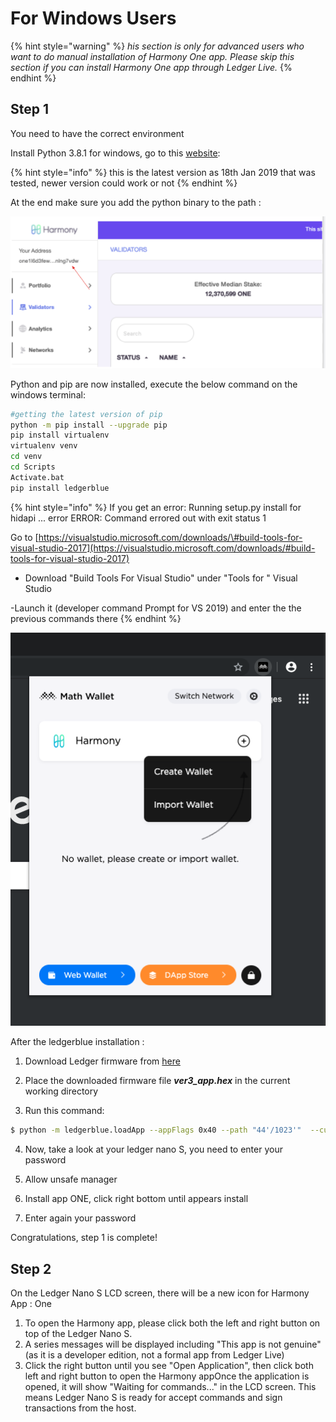 # For Windows Users

{% hint style="warning" %}
_his section is only for advanced users who want to do manual installation of Harmony One app.  Please skip this section if you can install Harmony One app through Ledger Live._
{% endhint %}

## Step 1

You need to have the correct environment

Install Python 3.8.1 for windows, go to this [website](https://www.python.org/downloads/release/python-381/):

{% hint style="info" %}
this is the latest version as 18th Jan 2019 that was tested, newer version could work or not
{% endhint %}

At the end make sure you add the python binary to the path :

![](../../../.gitbook/assets/image%20%2844%29.png)

Python and pip are now installed, execute the below command on the windows terminal:

```bash
#getting the latest version of pip
python -m pip install --upgrade pip
pip install virtualenv
virtualenv venv
cd venv
cd Scripts
Activate.bat
pip install ledgerblue
```

{% hint style="info" %}
If you get an error: Running setup.py install for hidapi ... error ERROR: Command errored out with exit status 1

Go to [https://visualstudio.microsoft.com/downloads/\#build-tools-for-visual-studio-2017](https://visualstudio.microsoft.com/downloads/#build-tools-for-visual-studio-2017)

- Download "Build Tools For Visual Studio" under "Tools for " Visual Studio

-Launch it \(developer command Prompt for VS 2019\) and enter the the previous commands there
{% endhint %}

![](../../../.gitbook/assets/image%20%281%29.png)

After the ledgerblue installation :

1. Download Ledger firmware from [here](https://s3-us-west-1.amazonaws.com/pub.harmony.one/release/ledger_firmware/ver3_app.hex)

2. Place the downloaded firmware file _**ver3\_app.hex**_ in the current working directory

3. Run this command:

```bash
$ python -m ledgerblue.loadApp --appFlags 0x40 --path "44'/1023'"  --curve secp256k1 --tlv --targetId 0x31100004 --delete --fileName ver3_app.hex  --appName One --appVersion 0.0.1 --dataSize 0 --icon 01ffffff00ffffff00ffffffffffffc7e1bbcdbbddbbcdbbc50bd8a3ddbbddbbddb3edc7e3ffffffff
```

4. Now, take a look at your ledger nano S, you need to enter your password

5. Allow unsafe manager

6. Install app ONE, click right bottom until appears install

7. Enter again your password

Congratulations, step 1 is complete!

## Step 2

On the Ledger Nano S LCD screen, there will be a new icon for Harmony App : One

1. To open the Harmony app, please click both the left and right button on top of the Ledger Nano S. 
2. A series messages will be displayed including "This app is not genuine" \(as it is a developer edition, not a formal app from Ledger Live\)
3. Click the right button until you see "Open Application",  then click both left and right button to open the Harmony appOnce the application is opened, it will show "Waiting for commands..." in the LCD screen. This means Ledger Nano S is ready for accept commands and sign transactions from the host.

